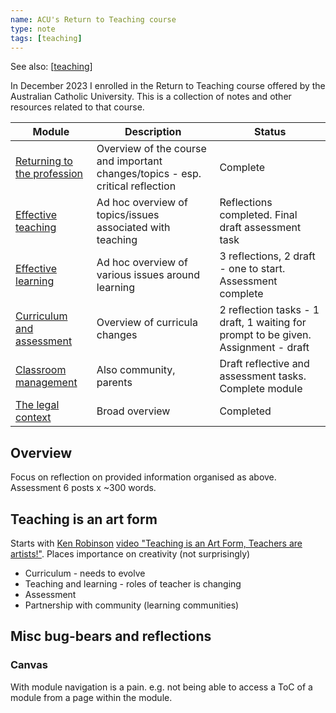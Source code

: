 ```yaml
---
name: ACU's Return to Teaching course
type: note
tags: [teaching]
---
```


See also: [[teaching]]

In December 2023 I enrolled in the Return to Teaching course offered by the Australian Catholic University. This is a collection of notes and other resources related to that course.

| Module | Description | Status |
| --- | --- | --- |
| [Returning to the profession](returning-to-the-profession.md) | Overview of the course and important changes/topics - esp. critical reflection | Complete |
| [Effective teaching](effective-teaching.md) | Ad hoc overview of topics/issues associated with teaching |	Reflections completed. Final draft assessment task |
| [Effective learning](rtt-effective-learning.md) | Ad hoc overview of various issues around learning | 3 reflections, 2 draft - one to start. Assessment complete |
| [Curriculum and assessment](curriculum-and-assessment.md) | Overview of curricula changes | 2 reflection tasks - 1 draft, 1 waiting for prompt to be given. Assignment - draft |
| [Classroom management](rtt-classroom-management.md) | Also community, parents | Draft reflective and assessment tasks. Complete module |
| [The legal context](rtt-the-legal-context.md) | Broad overview | Completed |




## Overview

Focus on reflection on provided information organised as above. Assessment 6 posts x ~300 words.


## Teaching is an art form

Starts with [Ken Robinson](https://en.wikipedia.org/wiki/Ken_Robinson_(educationalist)) [video "Teaching is an Art Form, Teachers are artists!"](https://www.youtube.com/watch?v=Jd9zlxuNDFg&t=68s).  Places importance on creativity (not surprisingly)

- Curriculum - needs to evolve
- Teaching and learning - roles of teacher is changing
- Assessment
- Partnership with community (learning communities) 

## Misc bug-bears and reflections

### Canvas

With module navigation is a pain. e.g. not being able to access a ToC of a module from a page within the module.


[//begin]: # "Autogenerated link references for markdown compatibility"
[teaching]: ..%2Fteaching "Teaching"
[//end]: # "Autogenerated link references"